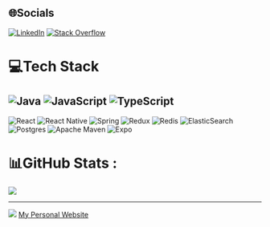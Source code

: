 

## 🌐Socials
[![LinkedIn](https://img.shields.io/badge/LinkedIn-%230077B5.svg?logo=linkedin&logoColor=white)](https://linkedin.com/in/dogukankrtlz) [![Stack Overflow](https://img.shields.io/badge/-Stackoverflow-FE7A16?logo=stack-overflow&logoColor=white)](https://stackoverflow.com/users/15491577) 

# 💻Tech Stack
![Java](https://img.shields.io/badge/java-%23ED8B00.svg?style=flat-square&logo=java&logoColor=white) ![JavaScript](https://img.shields.io/badge/javascript-%23323330.svg?style=flat-square&logo=javascript&logoColor=%23F7DF1E) ![TypeScript](https://img.shields.io/badge/typescript-%23007ACC.svg?style=flat-square&logo=typescript&logoColor=white)
---
![React](https://img.shields.io/badge/react-%2320232a.svg?style=flat-square&logo=react&logoColor=%2361DAFB) ![React Native](https://img.shields.io/badge/react_native-%2320232a.svg?style=flat-square&logo=react&logoColor=%2361DAFB) ![Spring](https://img.shields.io/badge/spring-%236DB33F.svg?style=flat-square&logo=spring&logoColor=white) ![Redux](https://img.shields.io/badge/redux-%23593d88.svg?style=flat-square&logo=redux&logoColor=white) ![Redis](https://img.shields.io/badge/redis-%23DD0031.svg?style=flat-square&logo=redis&logoColor=white) ![ElasticSearch](https://img.shields.io/badge/-ElasticSearch-005571?style=flat-square&logo=elasticsearch) ![Postgres](https://img.shields.io/badge/postgres-%23316192.svg?style=flat-square&logo=postgresql&logoColor=white) ![Apache Maven](https://img.shields.io/badge/Apache%20Maven-C71A36?style=flat-square&logo=Apache%20Maven&logoColor=white) ![Expo](https://img.shields.io/badge/expo-1C1E24?style=flat-square&logo=expo&logoColor=#D04A37) 
# 📊GitHub Stats :
![](https://github-readme-stats.vercel.app/api/top-langs/?username=dogukankrtlz&theme=blueberry&hide_border=false&include_all_commits=false&count_private=false&layout=compact)

---
[![](https://visitcount.itsvg.in/api?id=dogukankrtlz&icon=0&color=0)](https://visitcount.itsvg.in)
<a href="https://dogukankrtlz.github.io/">My Personal Website</a>
